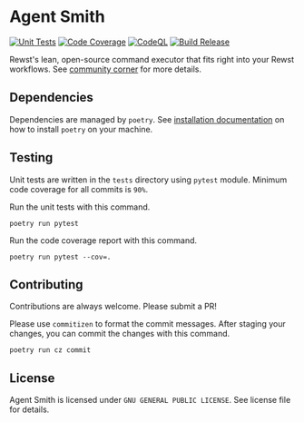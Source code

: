 # Agent Smith

[![Unit Tests](https://github.com/RewstApp/rewst_remote_agent/actions/workflows/unit-tests.yml/badge.svg)](https://github.com/RewstApp/rewst_remote_agent/actions/workflows/unit-tests.yml)
[![Code Coverage](https://github.com/RewstApp/rewst_remote_agent/actions/workflows/code-coverage.yml/badge.svg)](https://github.com/RewstApp/rewst_remote_agent/actions/workflows/code-coverage.yml)
[![CodeQL](https://github.com/RewstApp/rewst_remote_agent/actions/workflows/github-code-scanning/codeql/badge.svg)](https://github.com/RewstApp/rewst_remote_agent/actions/workflows/github-code-scanning/codeql)
[![Build Release](https://github.com/RewstApp/rewst_remote_agent/actions/workflows/release.yml/badge.svg)](https://github.com/RewstApp/rewst_remote_agent/actions/workflows/release.yml)

Rewst's lean, open-source command executor that fits right into your Rewst workflows. See [community corner](https://docs.rewst.help/community-corner/agent-smith) for more details.

## Dependencies

Dependencies are managed by `poetry`. See [installation documentation](https://python-poetry.org/docs/#installation) on how to install `poetry` on your machine.

## Testing

Unit tests are written in the `tests` directory using `pytest` module. Minimum code coverage for all commits is `90%`.


Run the unit tests with this command.
```
poetry run pytest
```

Run the code coverage report with this command.
```
poetry run pytest --cov=.
```

## Contributing

Contributions are always welcome. Please submit a PR!

Please use `commitizen` to format the commit messages. After staging your changes, you can commit the changes with this command.
```
poetry run cz commit
```

## License

Agent Smith is licensed under `GNU GENERAL PUBLIC LICENSE`. See license file for details.